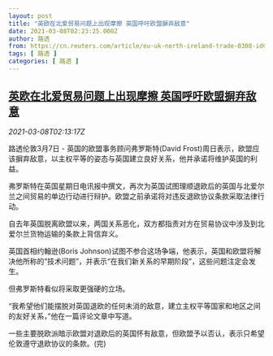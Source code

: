 ```yaml
---
layout: post
title: "英欧在北爱贸易问题上出现摩擦 英国呼吁欧盟摒弃敌意"
date: 2021-03-08T02:23:25.000Z
author: 路透
from: https://cn.reuters.com/article/eu-uk-north-ireland-trade-0308-idCNKBS2B005R
tags: [ 路透 ]
categories: [ 路透 ]
---
```

<!--1615170205000-->
[英欧在北爱贸易问题上出现摩擦 英国呼吁欧盟摒弃敌意](https://cn.reuters.com/article/eu-uk-north-ireland-trade-0308-idCNKBS2B005R)
------

<div>
<div><i>2021-03-08T02:13:17Z</i></div><p>路透伦敦3月7日 - 英国的欧盟事务顾问弗罗斯特(David Frost)周日表示，欧盟应该摒弃敌意，以主权平等的姿态与英国建立良好关系，他并承诺将维护英国的利益。</p><p>弗罗斯特在英国星期日电讯报中撰文，再次为英国试图理顺退欧后的英国与北爱尔兰之间贸易的单边行动进行辩护。欧盟之前承诺将对违反退欧协议条款采取法律行动。</p><p>自去年英国脱离欧盟以来，两国关系恶化，双方都指责对方在贸易协议中涉及到北爱尔兰货物运输的条款上背信弃义。</p><p>英国首相约翰逊(Boris Johnson)试图不参合这场争端，他表示，英国和欧盟将解决他所称的“技术问题”，并表示“在我们新关系的早期阶段”，这些问题注定会发生。</p><p>但弗罗斯特看似将采取更强硬的立场。</p><p>“我希望他们能摆脱对英国退欧的任何未消的敌意，建立主权平等国家和地区之间的友好关系，”他在一篇评论文章中写道。</p><p>一些主要脱欧派暗示欧盟对退欧后的英国怀有敌意，但欧盟予以否认，表示只希望伦敦遵守退欧协议的条款。(完)</p>
</div>
